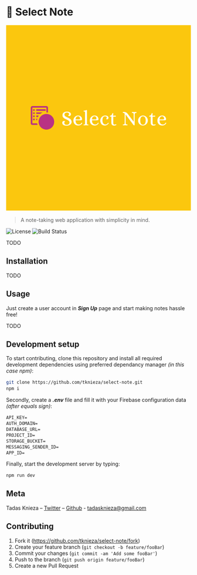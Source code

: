 # 📒 Select Note

![Select Note](./src/images/default.svg)

> A note-taking web application with simplicity in mind.

![License][license]
![Build Status][netlify-build]

TODO

## Installation

TODO

## Usage

Just create a user account in <b>_Sign Up_</b> page and start making notes hassle free!

TODO

## Development setup

To start contributing, clone this repository and install all required development dependencies using preferred dependancy manager _(in this case npm)_:

```sh
git clone https://github.com/tknieza/select-note.git
npm i
```

Secondly, create a <b>_.env_</b> file and fill it with your Firebase configuration data _(after equals sign)_:

```
API_KEY=
AUTH_DOMAIN=
DATABASE_URL=
PROJECT_ID=
STORAGE_BUCKET=
MESSAGING_SENDER_ID=
APP_ID=
```

Finally, start the development server by typing:

```sh
npm run dev
```

## Meta

Tadas Knieza – [Twitter](https://twitter.com/tadasknieza) – [Github](https://github.com/tknieza/) - tadasknieza@gmail.com

## Contributing

1. Fork it (<https://github.com/tknieza/select-note/fork>)
2. Create your feature branch (`git checkout -b feature/fooBar`)
3. Commit your changes (`git commit -am 'Add some fooBar'`)
4. Push to the branch (`git push origin feature/fooBar`)
5. Create a new Pull Request

[license]: https://img.shields.io/github/license/tknieza/select-note?style=flat-square
[netlify-build]: https://img.shields.io/travis/dbader/node-datadog-metrics/master.svg?style=flat-square
[parcel-version]: https://img.shields.io/github/package-json/dependency-version/tknieza/select-note/parcel-bundler?style=flat-square
